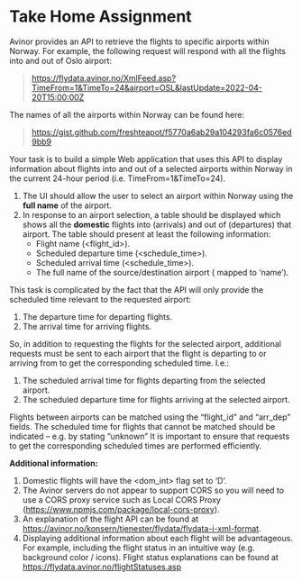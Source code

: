 # Take Home Assignment

Avinor provides an API to retrieve the flights to specific airports within Norway. For example, the following request will respond with all the flights into and out of Oslo airport:

> https://flydata.avinor.no/XmlFeed.asp?TimeFrom=1&TimeTo=24&airport=OSL&lastUpdate=2022-04-20T15:00:00Z

The names of all the airports within Norway can be found here:

> https://gist.github.com/freshteapot/f5770a6ab29a104293fa6c0576ed9bb9

Your task is to build a simple Web application that uses this API to display information about flights into and out of a selected airports within Norway in the current 24-hour period (i.e. TimeFrom=1&TimeTo=24).

1.	The UI should allow the user to select an airport within Norway using the **full name** of the airport.
2.	In response to an airport selection, a table should be displayed which shows all the **domestic** flights into (arrivals) and out of (departures) that airport. The table should present at least the following information:
    -	Flight name (<flight_id>).
    -	Scheduled departure time (<schedule_time>).
    -	Scheduled arrival time (<schedule_time>).
    -	The full name of the source/destination airport (<airport> mapped to ‘name’).

This task is complicated by the fact that the API will only provide the scheduled time relevant to the requested airport:
1. The departure time for departing flights.
2. The arrival time for arriving flights.

So, in addition to requesting the flights for the selected airport, additional requests must be sent to each airport that the flight is departing to or arriving from to get the corresponding scheduled time. I.e.:
1. The scheduled arrival time for flights departing from the selected airport.
2. The scheduled departure time for flights arriving at the selected airport.

Flights between airports can be matched using the “flight_id” and “arr_dep” fields. The scheduled time for flights that cannot be matched should be indicated – e.g. by stating “unknown”
It is important to ensure that requests to get the corresponding scheduled times are performed efficiently.

**Additional information:**
1. Domestic flights will have the <dom_int> flag set to ‘D’.
2. The Avinor servers do not appear to support CORS so you will need to use a CORS proxy service such as Local CORS Proxy (https://www.npmjs.com/package/local-cors-proxy).
3. An explanation of the flight API can be found at https://avinor.no/konsern/tjenester/flydata/flydata-i-xml-format. 
4. Displaying additional information about each flight will be advantageous. For example, including the flight status in an intuitive way (e.g. background color / icons). Flight status explanations can be found at https://flydata.avinor.no/flightStatuses.asp
